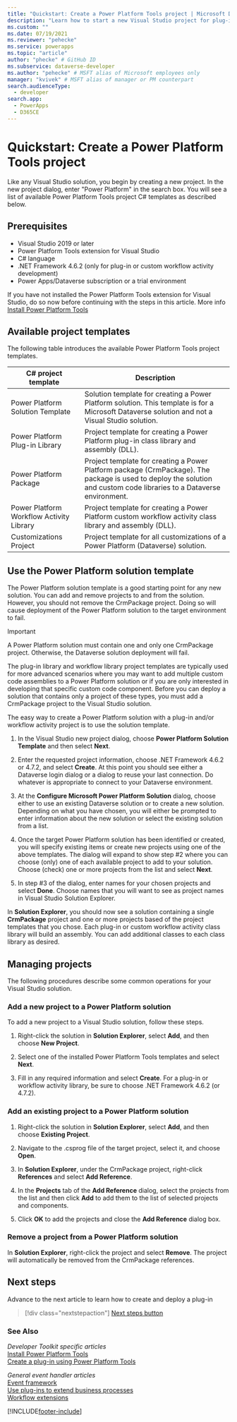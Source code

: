 ```yaml
---
title: "Quickstart: Create a Power Platform Tools project | Microsoft Docs"
description: "Learn how to start a new Visual Studio project for plug-in or custom workflow assembly development using Power Platform Tools."
ms.custom: ""
ms.date: 07/19/2021
ms.reviewer: "pehecke"
ms.service: powerapps
ms.topic: "article"
author: "phecke" # GitHub ID
ms.subservice: dataverse-developer
ms.author: "pehecke" # MSFT alias of Microsoft employees only
manager: "kvivek" # MSFT alias of manager or PM counterpart
search.audienceType: 
  - developer
search.app: 
  - PowerApps
  - D365CE
---
```


# Quickstart: Create a Power Platform Tools project

Like any Visual Studio solution, you begin by creating a new project. In the new project dialog, enter "Power Platform" in the search box. You will see a list of available Power Platform Tools project C# templates as described below.

## Prerequisites

- Visual Studio 2019 or later
- Power Platform Tools extension for Visual Studio
- C# language
- .NET Framework 4.6.2 (only for plug-in or custom workflow activity development)
- Power Apps/Dataverse subscription or a trial environment

If you have not installed the Power Platform Tools extension for Visual Studio, do so now before continuing with the steps in this article. More info [Install Power Platform Tools](devtools-install.md)

## Available project templates

The following table introduces the available Power Platform Tools project templates.

| C# project template | Description |
| --- | --- |
| Power Platform Solution Template | Solution template for creating a Power Platform solution. This template is for a Microsoft Dataverse solution and not a Visual Studio solution. |
| Power Platform Plug-in Library | Project template for creating a Power Platform plug-in class library and assembly (DLL).|
| Power Platform Package | Project template for creating a Power Platform package (CrmPackage). The package is used to deploy the solution and custom code libraries to a Dataverse environment.|
| Power Platform Workflow Activity Library | Project template for creating a Power Platform custom workflow activity class library and assembly (DLL).|
| Customizations Project | Project template for all customizations of a Power Platform (Dataverse) solution. |

## Use the Power Platform solution template

The Power Platform solution template is a good starting point for any new solution. You can add and remove projects to and from the solution. However, you should not remove the CrmPackage project. Doing so will cause deployment of the Power Platform solution to the target environment to fail.

> [!IMPORTANT]
> A Power Platform solution must contain one and only one CrmPackage project. Otherwise, the Dataverse solution deployment will fail.

The plug-in library and workflow library project templates are typically used for more advanced scenarios where you may want to add multiple custom code assemblies to a Power Platform solution or if you are only interested in developing that specific custom code component. Before you can deploy a solution that contains only a project of these types, you must add a CrmPackage project to the Visual Studio solution.

The easy way to create a Power Platform solution with a plug-in and/or workflow activity project is to use the solution template.

1. In the Visual Studio new project dialog, choose **Power Platform Solution Template** and then select **Next**.

1. Enter the requested project information, choose .NET Framework 4.6.2 or 4.7.2, and select **Create**. At this point you should see either a Dataverse login dialog or a dialog to reuse your last connection. Do whatever is appropriate to connect to your Dataverse environment.

1. At the **Configure Microsoft Power Platform Solution** dialog, choose either to use an existing Dataverse solution or to create a new solution. Depending on what you have chosen, you will either be prompted to enter information about the new solution or select the existing solution from a list.

1. Once the target Power Platform solution has been identified or created, you will specify existing items or create new projects using one of the above templates. The dialog will expand to show step #2 where you can choose (only) one of each available project to add to your solution. Choose (check) one or more projects from the list and select **Next**.

1. In step #3 of the dialog, enter names for your chosen projects and select **Done**. Choose names that you will want to see as project names in Visual Studio Solution Explorer.

In **Solution Explorer**, you should now see a solution containing a single **CrmPackage** project and one or more projects based of the project templates that you chose. Each plug-in or custom workflow activity class library will build an assembly. You can add additional classes to each class library as desired.

## Managing projects

The following procedures describe some common operations for your Visual Studio solution.

### Add a new project to a Power Platform solution

To add a new project to a Visual Studio solution, follow these steps.

1. Right-click the solution in **Solution Explorer**, select **Add**, and then choose **New Project**.

1. Select one of the installed Power Platform Tools templates and select **Next**.

1. Fill in any required information and select **Create**. For a plug-in or workflow activity library, be sure to choose .NET Framework 4.6.2 (or 4.7.2).

### Add an existing project to a Power Platform solution

1. Right-click the solution in **Solution Explorer**, select **Add**, and then choose **Existing Project**.

1. Navigate to the .csprog file of the target project, select it, and choose **Open**.

1. In **Solution Explorer**, under the CrmPackage project, right-click **References** and select **Add Reference**.

1. In the **Projects** tab of the **Add Reference** dialog, select the projects from the list and then click **Add** to add them to the list of selected projects and components.

1. Click **OK** to add the projects and close the **Add Reference** dialog box.

### Remove a project from a Power Platform solution

In **Solution Explorer**, right-click the project and select **Remove**. The project will automatically be removed from the CrmPackage references.

## Next steps

Advance to the next article to learn how to create and deploy a plug-in

> [!div class="nextstepaction"]
> [Next steps button](devtools-create-plugin.md)

### See Also

*Developer Toolkit specific articles*  
[Install Power Platform Tools](devtools-install.md)  
[Create a plug-in using Power Platform Tools](devtools-create-plugin.md)

*General event handler articles*  
[Event framework](../event-framework.md)  
[Use plug-ins to extend business processes](../plug-ins.md)  
[Workflow extensions](../workflow/workflow-extensions.md)

[!INCLUDE[footer-include](../../../includes/footer-banner.md)]
